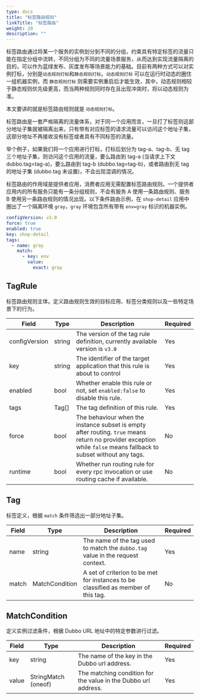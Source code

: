 ```yaml
---
type: docs
title: "标签路由规则"
linkTitle: "标签路由"
weight: 20
description: ""
---
```


标签路由通过将某一个服务的实例划分到不同的分组，约束具有特定标签的流量只能在指定分组中流转，不同分组为不同的流量场景服务，从而达到实现流量隔离的目的，可以作为蓝绿发布、灰度发布等场景能力的基础。目前有两种方式可以对实例打标，分别是`动态规则打标`和`静态规则打标`。`动态规则打标` 可以在运行时动态的圈住一组机器实例，而 `静态规则打标` 则需要实例重启后才能生效，其中，动态规则相较于静态规则优先级更高，而当两种规则同时存在且出现冲突时，将以动态规则为准。

本文要讲的就是标签路由规则就是 `动态规则打标`。

标签路由是一套严格隔离的流量体系，对于同一个应用而言，一旦打了标签则这部分地址子集就被隔离出来，只有带有对应标签的请求流量可以访问这个地址子集，这部分地址不再接收没有标签或者具有不同标签的流量。

举个例子，如果我们将一个应用进行打标，打标后划分为 tag-a、tag-b、无 tag 三个地址子集，则访问这个应用的流量，要么路由到 tag-a (当请求上下文 dubbo.tag=tag-a)，要么路由到 tag-b (dubbo.tag=tag-b)，或者路由到无 tag 的地址子集 (dubbo.tag 未设置)，不会出现混调的情况。

标签路由的作用域是提供者应用，消费者应用无需配置标签路由规则。一个提供者应用内的所有服务只能有一条分组规则，不会有服务 A 使用一条路由规则、服务 B 使用另一条路由规则的情况出现。以下条件路由示例，在 `shop-detail` 应用中圈出了一个隔离环境 `gray`，`gray` 环境包含所有带有 `env=gray` 标识的机器实例。

```yaml
configVersion: v3.0
force: true
enabled: true
key: shop-detail
tags:
  - name: gray
    match:
      - key: env
        value:
          exact: gray
```
## TagRule
标签路由规则主体。定义路由规则生效的目标应用、标签分类规则以及一些特定场景下的行为。

| Field | Type | Description | Required |
| --- | --- | --- | --- |
| configVersion | string | The version of the tag rule definition, currently available version is `v3.0` | Yes |
| key | string | The identifier of the target application that this rule is about to control| Yes |
| enabled | bool | Whether enable this rule or not, set `enabled:false` to disable this rule. | Yes |
| tags | Tag[] | The tag definition of this rule. | Yes |
| force | bool | The behaviour when the instance subset is empty after routing. `true` means return no provider exception while `false` means fallback to subset without any tags. | No |
| runtime | bool | Whether run routing rule for every rpc invocation or use routing cache if available. | No |

## Tag
标签定义，根据 `match` 条件筛选出一部分地址子集。

| Field | Type | Description | Required |
| --- | --- | --- | --- |
| name | string | The name of the tag used to match the `dubbo.tag` value in the request context. | Yes |
| match | MatchCondition | A set of criterion to be met for instances to be classified as member of this tag.  | No |

## MatchCondition
定义实例过滤条件，根据 Dubbo URL 地址中的特定参数进行过滤。

| Field | Type | Description | Required |
| --- | --- | --- | --- |
| key | string | The name of the key in the Dubbo url address. | Yes |
| value | StringMatch (oneof) | The matching condition for the value in the Dubbo url address. | Yes |


